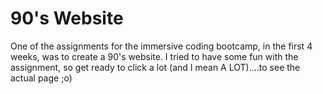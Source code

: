# 90's Website

One of the assignments for the immersive coding bootcamp, in the first 4 weeks, was to create a 90's website.
I tried to have some fun with the assignment, so get ready to click a lot (and I mean A LOT)....to see the actual page ;o)
